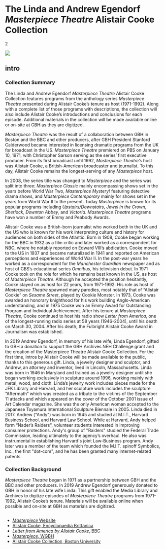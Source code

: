 # The Linda and Andrew Egendorf *Masterpiece Theatre* Alistair Cooke Collection

2

![](https://s3.amazonaws.com/openvault.wgbh.org/special_collections/alistair-cooke/alistair_cooke_collection.jpg)

## intro

### Collection Summary

The Linda and Andrew Egendorf *Masterpiece Theatre* Alistair Cooke Collection features programs from the anthology series *Masterpiece Theatre* presented during Alistair Cooke’s tenure as host (1971-1992). Along with a complete list of those programs with descriptions, the collection will also include Alistair Cooke’s introductions and conclusions for each episode. Additional materials in the collection will be made available online or on-site at GBH as they are digitized.
 
*Masterpiece Theatre* was the result of a collaboration between GBH in Boston and the BBC and other producers, after GBH President Stanford Calderwood became interested in licensing dramatic programs from the UK for broadcast in the US. *Masterpiece Theatre* premiered on PBS on January 10, 1971, with Christopher Sarson serving as the series’ first executive producer. From its first broadcast until 1992, *Masterpiece Theatre’s* host was Alistair Cooke, a British-American broadcaster and journalist. To this day, Alistair Cooke remains the longest-serving of any *Masterpiece* host.

In 2008, the series title was changed to *Masterpiece* and the series was split into three: *Masterpiece Classic* mainly encompassing shows set in the years before World War Two, *Masterpiece Mystery!* featuring detective drama shows, and *Masterpiece Contemporary* mainly for shows set in the years from World War II to the present. Today *Masterpiece* is known for its popular programs including *Upstairs/Downstairs*, *Jewel in the Crown*, *Sherlock*, *Downton Abbey*, and *Victoria*. *Masterpiece Theatre* programs have won a number of Emmy and Peabody Awards.

Alistair Cooke was a British-born journalist who worked both in the UK and the US who is known for his work interpreting culture and history for audiences on both sides of the Atlantic. Born in 1908, Cooke began working for the BBC in 1932 as a film critic and later worked as a correspondent for NBC, where he notably reported on Edward VIII’s abdication. Cooke moved to the US in 1937 and became naturalized in 1941 and reported on American perceptions and experiences of World War II. In the post-war years he worked as a correspondent for the *Manchester Guardian* newspaper and as host of CBS’s educational series *Omnibus*, his television debut. In 1971 Cooke took on the role for which he remains best known in the US, as host of *Masterpiece Theatre*. Although he accepted the position hesitantly, Cooke stayed on as host for 22 years, from 1971-1992. His role as host of *Masterpiece Theatre* spawned many parodies, most notably that of “Alistair Cookie” on *Sesame Street*, played by Cookie Monster. In 1973, Cooke was awarded an honorary knighthood for his work building Anglo-American understanding, and in 1975 Cooke won an Emmy Award for Outstanding Program and Individual Achievement. After his tenure at *Masterpiece Theatre*, Cooke continued to host his radio show *Letter from America*, one of the longest-running radio series at 58 years (1946-2004), until his death on March 30, 2004. After his death, the Fulbright Alistair Cooke Award in Journalism was established.
 
In 2019 Andrew Egendorf, in memory of his late wife, Linda Egendorf, gifted to GBH a donation to support the GBH Archives NEH Challenge grant and the creation of the Masterpiece Theatre Alistair Cooke Collection.  For the first time, intros by Alistair Cooke will be made available to the public, thanks to this generous gift.  Linda, a jewelry designer and sculptor, and Andrew, an attorney and inventor, lived in Lincoln, Massachusetts.  Linda was born in 1946 in Maryland and trained as a jewelry designer until she began working exclusively in sculpture around 1996, working mainly with metal, wood, and cloth.  Linda’s jewelry work includes pieces made for the JFK Library and Harvard, and her sculpture work includes the sculpture “Aftermath” which was created as a tribute to the victims of the September 11 attacks and which appeared on the cover of the October 2001 issue of Art Calendar magazine.  She was the only American woman accepted to the Japanese Toyamura International Sculpture Biennale in 2005.  Linda died in 2017.  Andrew ("Andy") was born in 1945 and studied at M.I.T., Harvard Business School, and Harvard Law School.  While at Harvard, Andy helped form “Nader’s Raiders", volunteer students interested in improving consumer protections.  Andy's group of "Raiders" studied the Federal Trade Commission, leading ultimately to the agency’s overhaul.  He also was instrumental in establishing Harvard's joint Law-Business program.  Andy later was a member of the team which founded the M.I.T. spinoff Symbolics, Inc., the first "dot-com", and he has been granted many internet-related patents.

### Collection Background

*Masterpiece Theatre* began in 1971 as a partnership between GBH and the BBC and other producers. In 2019 Andrew Egendorf generously donated to GBH in honor of his late wife Linda. This gift enabled the Media Library and Archives to digitize episodes of *Masterpiece Theatre* programs from 1971-1992, Alistair Cooke’s tenure. Materials will be available online when possible and on-site at GBH as materials are digitized.

## 

- [<em>Masterpiece</em> Website](https://www.pbs.org/wgbh/masterpiece/)
- [Alistair Cooke, Encyclopaedia Brittanica](https://www.britannica.com/biography/Alistair-Cooke)
- [*Letter from America by Alistair Cooke*, BBC](https://www.bbc.co.uk/programmes/b00f6hbp)
- [<em>Masterpiece</em>, WGBH](https://www.wgbh.org/masterpiece/)
- [Alistair Cooke Collection, Boston University](http://archives.bu.edu/web/alistair-cooke/)

